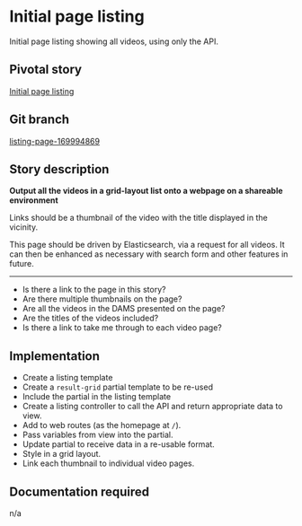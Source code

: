 <!-- Generate a new file using -->
<!-- sed -e "s/\Initial page listing/My story/" -e "s/\169994869/156128780/" -e "s/\listing-page-169994869/`git_current_branch`/g" spec-template.md | tee "`git_current_branch`.md" -->

# Initial page listing

Initial page listing showing all videos, using only the API.

## Pivotal story

[Initial page listing](https://www.pivotaltracker.com/story/show/169994869)

## Git branch

[listing-page-169994869](https://github.com/HammerMuseum/hammer-video/listing-page-169994869)

## Story description

**Output all the videos in a grid-layout list onto a webpage on a shareable environment**

Links should be a thumbnail of the video with the title displayed in the vicinity.

This page should be driven by Elasticsearch, via a request for all videos. It can then be enhanced as necessary with search form and other features in future.

---
- Is there a link to the page in this story?
- Are there multiple thumbnails on the page?
- Are all the videos in the DAMS presented on the page?
- Are the titles of the videos included? 
- Is there a link to take me through to each video page?

## Implementation
- Create a listing template
- Create a `result-grid` partial template to be re-used
- Include the partial in the listing template
- Create a listing controller to call the API and return appropriate data to view.
- Add to web routes (as the homepage at `/`).
- Pass variables from view into the partial.
- Update partial to receive data in a re-usable format.
- Style in a grid layout.
- Link each thumbnail to individual video pages.

## Documentation required
n/a